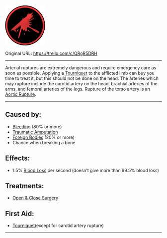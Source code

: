 ![tile027(1).png\|200](./Arterial%20Bleeding%20-%20Attachments/6718845db30472d958dd7bb7.png)

Original URL: https://trello.com/c/QRgR5DRH

---

Arterial ruptures are extremely dangerous and require emergency care as soon as possible. Applying a [Tourniquet](../Items/Tourniquet.md) to the afflicted limb can buy you time to treat it, but this should not be done on the head. The arteries which may rupture include the carotid artery on the head, brachial arteries of the arms, and femoral arteries of the legs. Rupture of the torso artery is an [Aortic Rupture](../Torso/Aortic%20Rupture.md).

---

## Caused by:

- [Bleeding](../Any%20bodypart/Bleeding.md) (80% or more)
- [Traumatic Amputation](Traumatic%20Amputation.md)
- [Foreign Bodies](../Any%20bodypart/Foreign%20Bodies.md) (20% or more)
- Chance when breaking a bone

## Effects:

- 1.5% [Blood Loss](../Blood/Blood%20Loss.md) per second (doesn’t give more than 99.5% blood loss)

## Treatments:

- [Open & Close Surgery](../Procedures/Open%20&%20Close%20Surgery.md)

## First Aid:

- [Tourniquet](../Items/Tourniquet.md)(except for carotid artery rupture)

---

